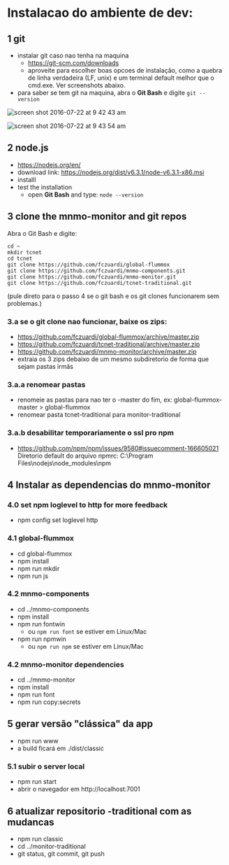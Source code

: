 Instalacao do ambiente de dev:
=============================

1 git
---
- instalar git caso nao tenha na maquina
  - https://git-scm.com/downloads
  - aproveite para escolher boas opcoes de instalação, como a quebra de linha verdadeira (LF, unix) e um terminal default melhor que o cmd.exe. Ver screenshots abaixo.
- para saber se tem git na maquina, abra o **Git Bash** e digite ```git --version```

![screen shot 2016-07-22 at 9 42 43 am](https://cloud.githubusercontent.com/assets/7760/17057566/2b4c3610-4ff1-11e6-823d-751aedd63283.png)

![screen shot 2016-07-22 at 9 43 54 am](https://cloud.githubusercontent.com/assets/7760/17057569/2d703bd0-4ff1-11e6-8ef4-106da737d608.png)


2 node.js
----------
- https://nodejs.org/en/
- download link: https://nodejs.org/dist/v6.3.1/node-v6.3.1-x86.msi
- installl
- test the installation
  - open **Git Bash** and type: ```node --version```


3 clone the mnmo-monitor and git repos
------------------------------------

Abra o Git Bash e digite:

```
cd ~
mkdir tcnet
cd tcnet
git clone https://github.com/fczuardi/global-flummox
git clone https://github.com/fczuardi/mnmo-components.git
git clone https://github.com/fczuardi/mnmo-monitor.git
git clone https://github.com/fczuardi/tcnet-traditional.git
```
(pule direto para o passo 4 se o git bash e os git clones funcionarem sem problemas.)

### 3.a se o git clone nao funcionar, baixe os zips:
- https://github.com/fczuardi/global-flummox/archive/master.zip
- https://github.com/fczuardi/tcnet-traditional/archive/master.zip
- https://github.com/fczuardi/mnmo-monitor/archive/master.zip
- extraia os 3 zips debaixo de um mesmo subdiretorio de forma que sejam pastas irmãs

### 3.a.a renomear pastas
- renomeie as pastas para nao ter o -master do fim, ex: global-flummox-master > global-flummox
- renomear pasta tcnet-traditional para monitor-traditional

### 3.a.b desabilitar temporariamente o ssl pro npm
- https://github.com/npm/npm/issues/9580#issuecomment-166605021
Diretorio default do arquivo npmrc:  C:\Program Files\nodejs\node_modules\npm

4 Instalar as dependencias do mnmo-monitor
------------------------------------------

### 4.0 set npm loglevel to http for more feedback
- npm config set loglevel http

### 4.1 global-flummox
- cd global-flummox
- npm install
- npm run mkdir
- npm run js

### 4.2 mnmo-components
- cd ../mnmo-components
- npm install
- npm run fontwin
  - ou ```npm run font``` se estiver em Linux/Mac
- npm run npmwin
  - ou ```npm run npm``` se estiver em Linux/Mac

### 4.2 mnmo-monitor dependencies
- cd ../mnmo-monitor
- npm install
- npm run font
- npm run copy:secrets


5 gerar versão "clássica" da app
--------------------------------
- npm run www
- a build ficará em ./dist/classic

### 5.1 subir o server local
- npm run start
- abrir o navegador em http://localhost:7001

6 atualizar repositorio -traditional com as mudancas
--------------------------------

- npm run classic
- cd ../monitor-traditional
- git status, git commit, git push
